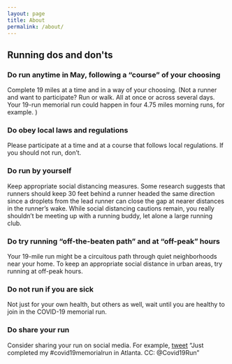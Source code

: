 ```yaml
---
layout: page
title: About
permalink: /about/
---
```


<amp-img width="600" height="300" layout="responsive" src="assets/images/man-jogging-outside-web.jpg"></amp-img>

## Running dos and don'ts

### Do run anytime in May, following a “course” of your choosing
Complete 19 miles at a time and in a way of your choosing.   (Not a runner and want to participate? Run or walk. All at once or across several days.  Your 19-run memorial run could happen in four 4.75 miles morning runs, for example. )

### Do obey local laws and regulations
Please participate at a time and at a course that follows local regulations.  If you should not run, don’t.

### Do run by yourself
Keep appropriate social distancing measures.  Some research suggests that runners should keep 30 feet behind a runner headed the same direction since a droplets from the lead runner can close the gap at nearer distances in the runner’s wake.  While social distancing cautions remain, you really shouldn’t be meeting up with a running buddy, let alone a large running club.

### Do try running “off-the-beaten path” and at “off-peak” hours
Your 19-mile run might be a circuitous path through quiet neighborhoods near your home.  To keep an appropriate social distance in urban areas, try running at off-peak hours.  

### Do not run if you are sick
Not just for your own health, but others as well, wait until you are healthy to join in the COVID-19 memorial run.  

### Do share your run
Consider sharing your run on social media.  For example, [tweet](https://twitter.com/compose/tweet) “Just completed my #covid19memorialrun in Atlanta.  CC: @Covid19Run”

